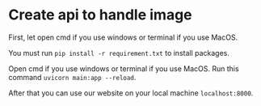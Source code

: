 # Create api to handle image 
  First, let open cmd if you use windows or terminal if you use MacOS.
  
  You must run `pip install -r requirement.txt` to install packages.
  
  Open cmd if you use windows or terminal if you use MacOS. Run this command `uvicorn main:app --reload`.
  
  After that you can use our website on your local machine `localhost:8000`.
